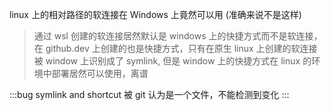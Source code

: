linux 上的相对路径的软连接在 Windows 上竟然可以用 (准确来说不是这样)

> 通过 wsl 创建的软连接居然默认是 windows 上的快捷方式而不是软连接，在 github.dev 上创建的也是快捷方式，只有在原生 linux 上创建的软连接被 window 上识别成了 symlink, 但是 window 上的快捷方式在 linux 的环境中部署居然可以使用，离谱

:::bug
symlink and shortcut 被 git 认为是一个文件，不能检测到变化
:::
